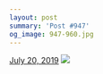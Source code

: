 ```yaml
---
layout: post
summary: 'Post #947'
og_image: 947-960.jpg
---
```


<p>
  <time>
    <a href="/947">July 20, 2019</a>
  </time>
  <a href="/947">
    <img src="{{ site.assets_url }}/947-480.jpg" srcset="{{ site.assets_url }}/947-240.jpg 240w, {{ site.assets_url }}/947-480.jpg 480w, {{ site.assets_url }}/947-720.jpg 720w, {{ site.assets_url }}/947-960.jpg 960w" sizes="(min-width: 700px) 50vw, calc(100vw - 2rem)" />
  </a>
</p>
